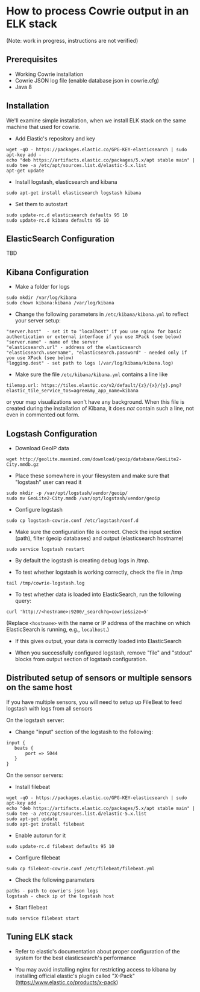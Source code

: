 # How to process Cowrie output in an ELK stack

(Note: work in progress, instructions are not verified)


## Prerequisites

* Working Cowrie installation
* Cowrie JSON log file (enable database json in cowrie.cfg)
* Java 8

## Installation


We'll examine simple installation, when we install ELK stack on the same machine that used for cowrie.

* Add Elastic's repository and key
```
wget -qO - https://packages.elastic.co/GPG-KEY-elasticsearch | sudo apt-key add -
echo "deb https://artifacts.elastic.co/packages/5.x/apt stable main" | sudo tee -a /etc/apt/sources.list.d/elastic-5.x.list
apt-get update
```

* Install logstash, elasticsearch and kibana

```
sudo apt-get install elasticsearch logstash kibana
```

* Set them to autostart
```
sudo update-rc.d elasticsearch defaults 95 10
sudo update-rc.d kibana defaults 95 10
```

## ElasticSearch Configuration

TBD

## Kibana Configuration

* Make a folder for logs

```
sudo mkdir /var/log/kibana
sudo chown kibana:kibana /var/log/kibana
```

* Change the following parameters in `/etc/kibana/kibana.yml` to reflect your server setup:

```
"server.host"  - set it to "localhost" if you use nginx for basic authentication or external interface if you use XPack (see below)
"server.name" - name of the server
"elasticsearch.url" - address of the elasticsearch
"elasticsearch.username", "elasticsearch.password" - needed only if you use XPack (see below)
"logging.dest" - set path to logs (/var/log/kibana/kibana.log)
```

* Make sure the file `/etc/kibana/kibana.yml` contains a line like

```
tilemap.url: https://tiles.elastic.co/v2/default/{z}/{x}/{y}.png?elastic_tile_service_tos=agree&my_app_name=kibana
```
or your map visualizations won't have any background. When this file is created during the installation
of Kibana, it does _not_ contain such a line, not even in commented out form.

## Logstash Configuration

* Download GeoIP data

```
wget http://geolite.maxmind.com/download/geoip/database/GeoLite2-City.mmdb.gz
```

* Place these somewhere in your filesystem and make sure that "logstash" user can read it

```
sudo mkdir -p /var/opt/logstash/vendor/geoip/
sudo mv GeoLite2-City.mmdb /var/opt/logstash/vendor/geoip
```

* Configure logstash

```
sudo cp logstash-cowrie.conf /etc/logstash/conf.d
```

* Make sure the configuration file is correct. Check the input section (path), filter (geoip databases) and output (elasticsearch hostname)

```
sudo service logstash restart
```

* By default the logstash is creating debug logs in /tmp.

* To test whether logstash is working correctly, check the file in /tmp

```
tail /tmp/cowrie-logstash.log
```

* To test whether data is loaded into ElasticSearch, run the following query:

```
curl 'http://<hostname>:9200/_search?q=cowrie&size=5'
```

(Replace `<hostname>` with the name or IP address of the machine on which ElasticSearch is running, e.g., `localhost`.)

* If this gives output, your data is correctly loaded into ElasticSearch

* When you successfully configured logstash, remove "file" and "stdout" blocks from output section of logstash configuration.

## Distributed setup of sensors or multiple sensors on the same host

 If you have multiple sensors, you will need to setup up FileBeat to feed logstash with logs from all sensors
 
 On the logstash server:
 
 * Change "input" section of the logstash to the following:
 
 ```
 input {
    beats {
        port => 5044
    }
 }
 ```
 
 On the sensor servers:
 
 * Install filebeat
 ```
 wget -qO - https://packages.elastic.co/GPG-KEY-elasticsearch | sudo apt-key add -
 echo "deb https://artifacts.elastic.co/packages/5.x/apt stable main" | sudo tee -a /etc/apt/sources.list.d/elastic-5.x.list
 sudo apt-get update
 sudo apt-get install filebeat
 ```
 
 * Enable autorun for it
 ```
 sudo update-rc.d filebeat defaults 95 10
 ```

 * Configure filebeat
 
 ```
 sudo cp filebeat-cowrie.conf /etc/filebeat/filebeat.yml
 ```

 * Check the following parameters
 ```
 paths - path to cowrie's json logs
 logstash - check ip of the logstash host
 ```
 
 * Start filebeat
 
 ```
 sudo service filebeat start
 ``` 

## Tuning ELK stack

* Refer to elastic's documentation about proper configuration of the system for the best elasticsearch's performance

* You may avoid installing nginx for restricting access to kibana by installing official elastic's plugin called "X-Pack" (https://www.elastic.co/products/x-pack) 